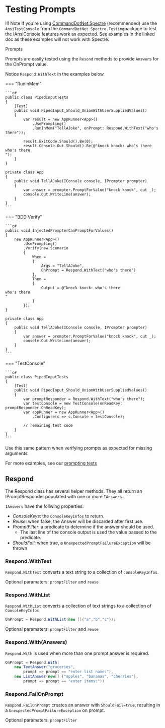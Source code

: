# Testing Prompts

!!! Note
    If you're using [CommandDotNet.Spectre](../../OtherFeatures/spectre.md) (recommended) use the `AnsiTestConsole` from the `CommandDotNet.Spectre.Testing`package to test the IAnsiConsole features work as expected. See examples in the linked doc as these examples will not work with Spectre.

Prompts 

Prompts are easily tested using the `Resond` methods to provide `Answer`s for the OnPrompt value.

Notice `Respond.WithText` in the examples below.

=== "RunInMem"

    ```c#
    public class PipedInputTests
    {
        [Test]
        public void PipedInput_Should_UnionWithUserSuppliedValues()
        {
            var result = new AppRunner<App>()
                .UsePrompting()
                .RunInMem("TellAJoke", onPrompt: Respond.WithText("who's there"));

            result.ExitCode.Should().Be(0);
            result.Console.Out.Should().Be(@"knock knock: who's there
    who's there
    ");
        }
    }

    private class App
    {
        public void TellAJoke(IConsole console, IPrompter prompter)
        {
            var answer = prompter.PromptForValue("knock knock", out _);
            console.Out.WriteLine(answer);
        }
    }
    ```

=== "BDD Verify"

    ```c#
    public void InjectedPrompterCanPromptForValues()
    {
        new AppRunner<App>()
            .UsePrompting()
            .Verify(new Scenario
            {
                When = 
                {
                    Args = "TellAJoke",
                    OnPrompt = Respond.WithText("who's there")
                },
                Then =
                {
                    Output = @"knock knock: who's there
    who's there
    "
                }
            });
    }

    private class App
    {
        public void TellAJoke(IConsole console, IPrompter prompter)
        {
            var answer = prompter.PromptForValue("knock knock", out _);
            console.Out.WriteLine(answer);
        }
    }
    ```

=== "TestConsole"

    ```c#
    public class PipedInputTests
    {
        [Test]
        public void PipedInput_Should_UnionWithUserSuppliedValues()
        {
            var promptResponder = Respond.WithText("who's there");
            var testConsole = new TestConsole(onReadKey: promptResponder.OnReadKey);
            var appRunner = new AppRunner<App>()
                .Configure(c => c.Console = testConsole);

            // remaining test code
        }
    }
    ```

Use this same pattern when verifying prompts as expected for missing arguments.

For more examples, see our [prompting tests](https://github.com/bilal-fazlani/commanddotnet/tree/master/CommandDotNet.Tests/FeatureTests/Prompting)

## Respond

The Respond class has several helper methods. They all return an IPromptResponder populated with one or more `IAnswer`s.

`IAnswers` have the follwing properties:

* *ConsoleKeys*: the `ConsoleKeyInfos` to return.
* *Reuse*: when false, the Answer will be discarded after first use.
* *PromptFilter*: a predicate to determine if the answer should be used. 
    * The last line of the console output is used the value passed to the predicate.
* *ShouldFail*: when true, a `UnexpectedPromptFailureException` will be thrown


### Respond.WithText

`Respond.WithText` converts a text string to a collection of `ConsoleKeyInfos`.

Optional paramaters: `promptFilter` and `reuse`

### Respond.WithList

`Respond.WithList` converts a collection of text strings to a collection of `ConsoleKeyInfos`

```c#
OnPrompt = Respond.WithList(new []{"a","b","c"});
```

Optional paramaters: `promptFilter` and `reuse`

### Respond.With(Answers)

`Respond.With` is used when more than one prompt answer is required.

```c#
OnPrompt = Respond.With(
    new TextAnswer("groceries", 
        prompt => prompt == "enter list name:"),
    new ListAnswer(new[] {"apples", "bananas", "cherries"},
        prompt => prompt == "enter items:"))
```

### Respond.FailOnPrompt

`Respond.FailOnPrompt` creates an answer with `ShouldFail=true`, resulting in a `UnexpectedPromptFailureException` on prompt.

Optional paramaters: `promptFilter`
